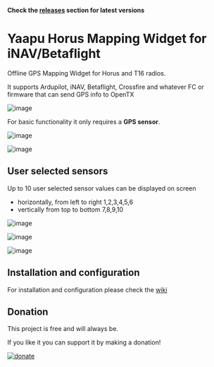 **Check the [releases](https://github.com/yaapu/HorusMappingWidget/releases) section for latest versions**

# Yaapu Horus Mapping Widget for iNAV/Betaflight

Offline GPS Mapping Widget for Horus and T16 radios.

It supports Ardupilot, iNAV, Betaflight, Crossfire and whatever FC or firmware that can send GPS info to OpenTX

![image](https://user-images.githubusercontent.com/30294218/204130618-06812eeb-98ab-49e3-8f6d-bc0357c7aebf.png)



For basic functionality it only requires a **GPS sensor**.

![image](https://user-images.githubusercontent.com/30294218/76808657-b1209e80-67e8-11ea-812e-2f63521623d2.png)

![image](https://user-images.githubusercontent.com/30294218/204130882-d4f2a109-6764-4fd7-bc1c-ba05568e007c.png)


## User selected sensors

Up to 10 user selected sensor values can be displayed on screen
- horizontally, from left to right 1,2,3,4,5,6
- vertically from top to bottom 7,8,9,10

![image](https://user-images.githubusercontent.com/30294218/204130655-0e2aea9b-805f-4175-b272-dc1ded240c77.png)

![image](https://user-images.githubusercontent.com/30294218/204130724-367bbc8c-490a-4365-b270-f92f78e9caad.png)

![image](https://user-images.githubusercontent.com/30294218/204130835-7dd48f63-028f-4232-90af-2cbd58c47f69.png)

## Installation and configuration

For installation and configuration please check the [wiki](https://github.com/yaapu/HorusMappingWidget/wiki)

## Donation

This project is free and will always be.

If you like it you can support it by making a donation!

[![donate](https://user-images.githubusercontent.com/30294218/61724877-16fa7a80-ad6f-11e9-80de-9771e0b820ae.png)](https://paypal.me/yaapu)
